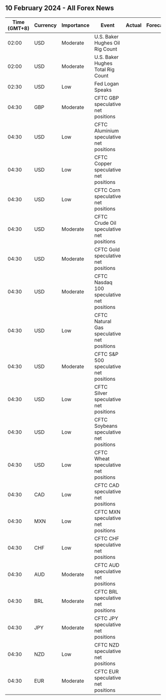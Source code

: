 ## 10 February 2024 - All Forex News

| Time (GMT+8) | Currency | Importance | Event | Actual | Forecast | Previous |
|------|----------|------------|-------|--------|----------|----------|
| 02:00 | USD | Moderate | U.S. Baker Hughes Oil Rig Count |  |  | 499 |
| 02:00 | USD | Moderate | U.S. Baker Hughes Total Rig Count |  |  | 619 |
| 02:30 | USD | Low | Fed Logan Speaks |  |  |  |
| 04:30 | GBP | Moderate | CFTC GBP speculative net positions |  |  | 34.2K |
| 04:30 | USD | Low | CFTC Aluminium speculative net positions |  |  | 3.9K |
| 04:30 | USD | Low | CFTC Copper speculative net positions |  |  | -8.6K |
| 04:30 | USD | Low | CFTC Corn speculative net positions |  |  | -224.8K |
| 04:30 | USD | Moderate | CFTC Crude Oil speculative net positions |  |  | 196.7K |
| 04:30 | USD | Moderate | CFTC Gold speculative net positions |  |  | 147.8K |
| 04:30 | USD | Moderate | CFTC Nasdaq 100 speculative net positions |  |  | 39.3K |
| 04:30 | USD | Low | CFTC Natural Gas speculative net positions |  |  | -103.2K |
| 04:30 | USD | Moderate | CFTC S&P 500 speculative net positions |  |  | -226.0K |
| 04:30 | USD | Low | CFTC Silver speculative net positions |  |  | 21.4K |
| 04:30 | USD | Low | CFTC Soybeans speculative net positions |  |  | -140.6K |
| 04:30 | USD | Low | CFTC Wheat speculative net positions |  |  | -36.5K |
| 04:30 | CAD | Low | CFTC CAD speculative net positions |  |  | -2.4K |
| 04:30 | MXN | Low | CFTC MXN speculative net positions |  |  | 80.4K |
| 04:30 | CHF | Low | CFTC CHF speculative net positions |  |  | -3.9K |
| 04:30 | AUD | Moderate | CFTC AUD speculative net positions |  |  | -58.3K |
| 04:30 | BRL | Moderate | CFTC BRL speculative net positions |  |  | 18.3K |
| 04:30 | JPY | Moderate | CFTC JPY speculative net positions |  |  | -80.5K |
| 04:30 | NZD | Low | CFTC NZD speculative net positions |  |  | -1.0K |
| 04:30 | EUR | Moderate | CFTC EUR speculative net positions |  |  | 88.8K |
